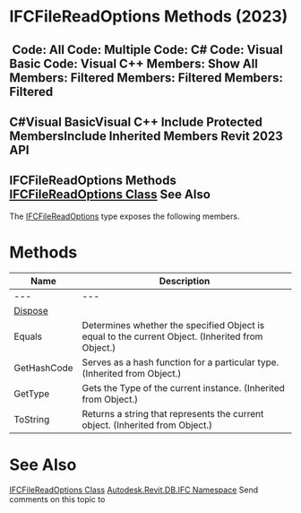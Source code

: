 # IFCFileReadOptions Methods (2023)

﻿
 Code: All Code: Multiple Code: C# Code: Visual Basic Code: Visual C++  Members: Show All Members: Filtered Members: Filtered Members: Filtered   
---  
C#Visual BasicVisual C++
Include Protected MembersInclude Inherited Members
Revit 2023 API  
---  
IFCFileReadOptions Methods  
[IFCFileReadOptions Class](3dc6542a-ed72-81a1-7cf8-8af17a6c2949.md "IFCFileReadOptions Class") See Also  
---  
The [IFCFileReadOptions](3dc6542a-ed72-81a1-7cf8-8af17a6c2949.md "IFCFileReadOptions Class") type exposes the following members.
# Methods
| Name | Description |
| --- | --- |
| --- | --- | --- |
| [Dispose](231b303a-42a8-0752-f2df-4c369d383541.md "Dispose Method") |
| Equals | Determines whether the specified Object is equal to the current Object. (Inherited from Object.) |
| GetHashCode | Serves as a hash function for a particular type.  (Inherited from Object.) |
| GetType | Gets the Type of the current instance. (Inherited from Object.) |
| ToString | Returns a string that represents the current object. (Inherited from Object.) |

# See Also
[IFCFileReadOptions Class](3dc6542a-ed72-81a1-7cf8-8af17a6c2949.md "IFCFileReadOptions Class")
[Autodesk.Revit.DB.IFC Namespace](b823fafb-1ba1-896b-4097-142c2817ce74.md "Autodesk.Revit.DB.IFC Namespace")
Send comments on this topic to 